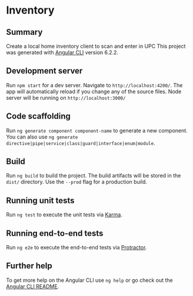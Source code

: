 # Inventory


## Summary

Create a local home inventory client to scan and enter in UPC
This project was generated with [Angular CLI](https://github.com/angular/angular-cli) version 6.2.2.

## Development server

Run `npm start` for a dev server. Navigate to `http://localhost:4200/`. The app will automatically reload if you change any of the source files. Node server will be running on `http://localhost:3000/`

## Code scaffolding

Run `ng generate component component-name` to generate a new component. You can also use `ng generate directive|pipe|service|class|guard|interface|enum|module`.

## Build

Run `ng build` to build the project. The build artifacts will be stored in the `dist/` directory. Use the `--prod` flag for a production build.

## Running unit tests

Run `ng test` to execute the unit tests via [Karma](https://karma-runner.github.io).

## Running end-to-end tests

Run `ng e2e` to execute the end-to-end tests via [Protractor](http://www.protractortest.org/).

## Further help

To get more help on the Angular CLI use `ng help` or go check out the [Angular CLI README](https://github.com/angular/angular-cli/blob/master/README.md).
